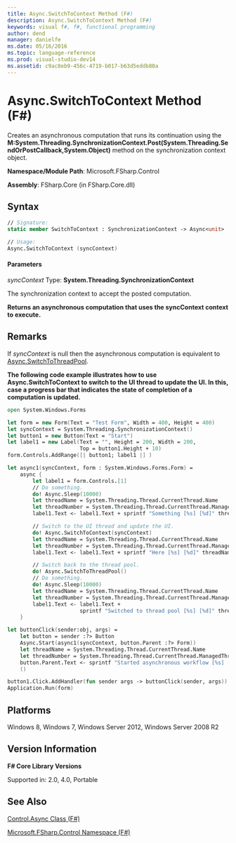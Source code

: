 ```yaml
---
title: Async.SwitchToContext Method (F#)
description: Async.SwitchToContext Method (F#)
keywords: visual f#, f#, functional programming
author: dend
manager: danielfe
ms.date: 05/16/2016
ms.topic: language-reference
ms.prod: visual-studio-dev14
ms.assetid: c9ac8eb9-456c-4719-b017-b63d5eddb80a 
---
```


# Async.SwitchToContext Method (F#)

Creates an asynchronous computation that runs its continuation using the **M:System.Threading.SynchronizationContext.Post(System.Threading.SendOrPostCallback,System.Object)** method on the synchronization context object.

**Namespace/Module Path**: Microsoft.FSharp.Control

**Assembly**: FSharp.Core (in FSharp.Core.dll)

## Syntax

```fsharp
// Signature:
static member SwitchToContext : SynchronizationContext -> Async<unit>

// Usage:
Async.SwitchToContext (syncContext)
```

#### Parameters

*syncContext*
Type: **System.Threading.SynchronizationContext**

The synchronization context to accept the posted computation.

**Returns an asynchronous computation that uses the syncContext context to execute.**

## Remarks

If *syncContext* is null then the asynchronous computation is equivalent to [Async.SwitchToThreadPool](https://msdn.microsoft.com/library/c2708739-5389-487a-a3c9-490f417bcdc6).

**The following code example illustrates how to use Async.SwitchToContext to switch to the UI thread to update the UI. In this, case a progress bar that indicates the state of completion of a computation is updated.**

```fsharp
open System.Windows.Forms

let form = new Form(Text = "Test Form", Width = 400, Height = 400)
let syncContext = System.Threading.SynchronizationContext()
let button1 = new Button(Text = "Start")
let label1 = new Label(Text = "", Height = 200, Width = 200,
                       Top = button1.Height + 10)
form.Controls.AddRange([| button1; label1 |] )

let async1(syncContext, form : System.Windows.Forms.Form) =
    async {
        let label1 = form.Controls.[1]
        // Do something. 
        do! Async.Sleep(10000)
        let threadName = System.Threading.Thread.CurrentThread.Name
        let threadNumber = System.Threading.Thread.CurrentThread.ManagedThreadId
        label1.Text <- label1.Text + sprintf "Something [%s] [%d]" threadName threadNumber

        // Switch to the UI thread and update the UI. 
        do! Async.SwitchToContext(syncContext)
        let threadName = System.Threading.Thread.CurrentThread.Name
        let threadNumber = System.Threading.Thread.CurrentThread.ManagedThreadId
        label1.Text <- label1.Text + sprintf "Here [%s] [%d]" threadName threadNumber

        // Switch back to the thread pool. 
        do! Async.SwitchToThreadPool()
        // Do something. 
        do! Async.Sleep(10000)
        let threadName = System.Threading.Thread.CurrentThread.Name
        let threadNumber = System.Threading.Thread.CurrentThread.ManagedThreadId
        label1.Text <- label1.Text +
                       sprintf "Switched to thread pool [%s] [%d]" threadName threadNumber
    }

let buttonClick(sender:obj, args) =
    let button = sender :?> Button
    Async.Start(async1(syncContext, button.Parent :?> Form))
    let threadName = System.Threading.Thread.CurrentThread.Name
    let threadNumber = System.Threading.Thread.CurrentThread.ManagedThreadId
    button.Parent.Text <- sprintf "Started asynchronous workflow [%s] [%d]" threadName threadNumber
    ()

button1.Click.AddHandler(fun sender args -> buttonClick(sender, args))
Application.Run(form)
```

## Platforms

Windows 8, Windows 7, Windows Server 2012, Windows Server 2008 R2

## Version Information

**F# Core Library Versions**

Supported in: 2.0, 4.0, Portable

## See Also

[Control.Async Class &#40;F&#35;&#41;](Control.Async-Class-%5BFSharp%5D.md)

[Microsoft.FSharp.Control Namespace &#40;F&#35;&#41;](Microsoft.FSharp.Control-Namespace-%5BFSharp%5D.md)

